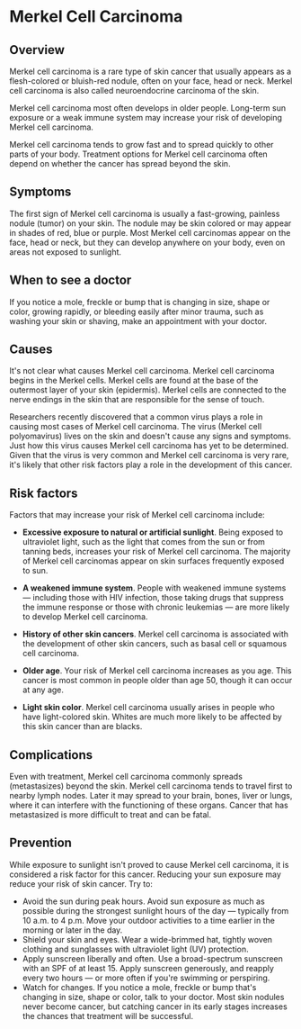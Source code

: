 # Merkel Cell Carcinoma

## Overview

Merkel cell carcinoma is a rare type of skin cancer that usually appears as a flesh-colored or bluish-red nodule, often on your face, head or neck. Merkel cell carcinoma is also called neuroendocrine carcinoma of the skin.

Merkel cell carcinoma most often develops in older people. Long-term sun exposure or a weak immune system may increase your risk of developing Merkel cell carcinoma.

Merkel cell carcinoma tends to grow fast and to spread quickly to other parts of your body. Treatment options for Merkel cell carcinoma often depend on whether the cancer has spread beyond the skin.

## Symptoms

The first sign of Merkel cell carcinoma is usually a fast-growing, painless nodule (tumor) on your skin. The nodule may be skin colored or may appear in shades of red, blue or purple. Most Merkel cell carcinomas appear on the face, head or neck, but they can develop anywhere on your body, even on areas not exposed to sunlight.

## When to see a doctor

If you notice a mole, freckle or bump that is changing in size, shape or color, growing rapidly, or bleeding easily after minor trauma, such as washing your skin or shaving, make an appointment with your doctor.

## Causes

It's not clear what causes Merkel cell carcinoma. Merkel cell carcinoma begins in the Merkel cells. Merkel cells are found at the base of the outermost layer of your skin (epidermis). Merkel cells are connected to the nerve endings in the skin that are responsible for the sense of touch.

Researchers recently discovered that a common virus plays a role in causing most cases of Merkel cell carcinoma. The virus (Merkel cell polyomavirus) lives on the skin and doesn't cause any signs and symptoms. Just how this virus causes Merkel cell carcinoma has yet to be determined. Given that the virus is very common and Merkel cell carcinoma is very rare, it's likely that other risk factors play a role in the development of this cancer.

## Risk factors

Factors that may increase your risk of Merkel cell carcinoma include:

+ **Excessive exposure to natural or artificial sunlight**. Being exposed to ultraviolet light, such as the light that comes from the sun or from tanning beds, increases your risk of Merkel cell carcinoma. The majority of Merkel cell carcinomas appear on skin surfaces frequently exposed to sun.

+ **A weakened immune system**. People with weakened immune systems — including those with HIV infection, those taking drugs that suppress the immune response or those with chronic leukemias — are more likely to develop Merkel cell carcinoma.

+ **History of other skin cancers**. Merkel cell carcinoma is associated with the development of other skin cancers, such as basal cell or squamous cell carcinoma.
+ **Older age**. Your risk of Merkel cell carcinoma increases as you age. This cancer is most common in people older than age 50, though it can occur at any age.
+ **Light skin color**. Merkel cell carcinoma usually arises in people who have light-colored skin. Whites are much more likely to be affected by this skin cancer than are blacks.

## Complications

Even with treatment, Merkel cell carcinoma commonly spreads (metastasizes) beyond the skin. Merkel cell carcinoma tends to travel first to nearby lymph nodes. Later it may spread to your brain, bones, liver or lungs, where it can interfere with the functioning of these organs. Cancer that has metastasized is more difficult to treat and can be fatal.

## Prevention

While exposure to sunlight isn't proved to cause Merkel cell carcinoma, it is considered a risk factor for this cancer. Reducing your sun exposure may reduce your risk of skin cancer. Try to:

+ Avoid the sun during peak hours. Avoid sun exposure as much as possible during the strongest sunlight hours of the day — typically from 10 a.m. to 4 p.m. Move your outdoor activities to a time earlier in the morning or later in the day.
+ Shield your skin and eyes. Wear a wide-brimmed hat, tightly woven clothing and sunglasses with ultraviolet light (UV) protection.
+ Apply sunscreen liberally and often. Use a broad-spectrum sunscreen with an SPF of at least 15. Apply sunscreen generously, and reapply every two hours — or more often if you're swimming or perspiring.
+ Watch for changes. If you notice a mole, freckle or bump that's changing in size, shape or color, talk to your doctor. Most skin nodules never become cancer, but catching cancer in its early stages increases the chances that treatment will be successful.
